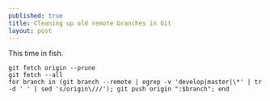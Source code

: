 ```yaml
---
published: true
title: Cleaning up old remote branches in Git
layout: post
---
```

This time in fish.

~~~fish
git fetch origin --prune
git fetch --all
for branch in (git branch --remote | egrep -v 'develop|master|\*' | tr -d ' ' | sed 's/origin\///'); git push origin ":$branch"; end
~~~